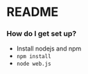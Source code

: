 # README #

### How do I get set up? ###

* Install nodejs and npm
* ```npm install```
* ```node web.js```